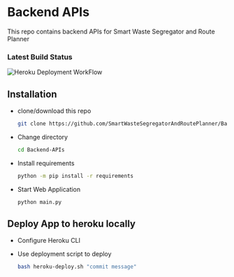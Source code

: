 # Backend APIs

This repo contains backend APIs for Smart Waste Segregator and Route Planner

### Latest Build Status

![Heroku Deployment WorkFlow](https://github.com/SmartWasteSegregatorAndRoutePlanner/Backend-APIs/actions/workflows/main.yml/badge.svg)

## Installation

- clone/download this repo

  ```bash
  git clone https://github.com/SmartWasteSegregatorAndRoutePlanner/Backend-APIs.git
  ```

- Change directory

  ```bash
  cd Backend-APIs
  ```

- Install requirements

  ```bash
  python -m pip install -r requirements
  ```

- Start Web Application

  ```bash
  python main.py
  ```

## Deploy App to heroku locally

- Configure Heroku CLI

- Use deployment script to deploy
  ```bash
  bash heroku-deploy.sh "commit message"
  ```
